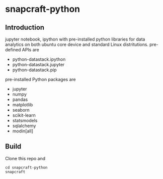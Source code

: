 # snapcraft-python

## Introduction
jupyter notebook, ipython with pre-installed python libraries for data analytics on both ubuntu core device and standard Linux distritutions.
pre-defined APIs are
- python-datastack.ipython
- python-datastack.jupyter
- python-datastack.pip

pre-installed Python packages are
- jupyter
- numpy
- pandas
- matplotlib
- seaborn
- scikit-learn
- statsmodels
- sqlalchemy
- modin[all]

## Build
Clone this repo and
```
cd snapcraft-python
snapcraft
```
